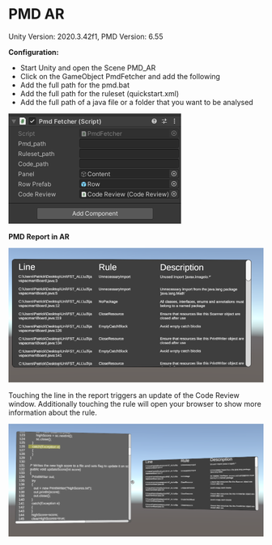 # PMD AR

Unity Version: 2020.3.42f1,
PMD Version: 6.55


__Configuration:__
- Start Unity and open the Scene PMD_AR
- Click on the GameObject PmdFetcher and add the following
- Add the full path for the pmd.bat
- Add the full path for the ruleset (quickstart.xml)
- Add the full path of a java file or a folder that you want to be analysed

![image](https://github.com/s4paneum/PMD-Visualisation/blob/main/screenshots/configuration.png)


__PMD Report in AR__

![image](https://github.com/s4paneum/PMD-Visualisation/blob/main/screenshots/pmd_report.png)

Touching the line in the report triggers an update of the Code Review window. Additionally touching the rule will open your browser to show more information about the rule.

![image](https://github.com/s4paneum/PMD-Visualisation/blob/main/screenshots/code_review.png)
